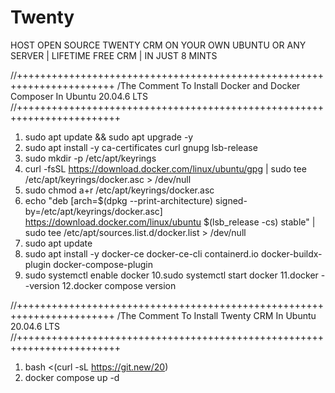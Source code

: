 # Twenty
HOST OPEN SOURCE TWENTY CRM ON YOUR OWN UBUNTU OR ANY SERVER | LIFETIME FREE CRM | IN JUST 8 MINTS

//+++++++++++++++++++++++++++++++++++++++++++++++++++++++++++++++++++++++
/The Comment To Install  Docker and Docker Composer In Ubuntu 20.04.6 LTS
//++++++++++++++++++++++++++++++++++++++++++++++++++++++++++++++++++++++++

1. sudo apt update && sudo apt upgrade -y
2. sudo apt install -y ca-certificates curl gnupg lsb-release
3. sudo mkdir -p /etc/apt/keyrings
4. curl -fsSL https://download.docker.com/linux/ubuntu/gpg | sudo tee /etc/apt/keyrings/docker.asc > /dev/null
5. sudo chmod a+r /etc/apt/keyrings/docker.asc
6. echo "deb [arch=$(dpkg --print-architecture) signed-by=/etc/apt/keyrings/docker.asc] https://download.docker.com/linux/ubuntu $(lsb_release -cs) stable" | sudo tee /etc/apt/sources.list.d/docker.list > /dev/null
7. sudo apt update
8. sudo apt install -y docker-ce docker-ce-cli containerd.io docker-buildx-plugin docker-compose-plugin
9. sudo systemctl enable docker
10.sudo systemctl start docker
11.docker --version
12.docker compose version


//+++++++++++++++++++++++++++++++++++++++++++++++++++++++++++++++++++++++
/The Comment To Install Twenty CRM In Ubuntu 20.04.6 LTS
//++++++++++++++++++++++++++++++++++++++++++++++++++++++++++++++++++++++++

1. bash <(curl -sL https://git.new/20)
2. docker compose up -d
